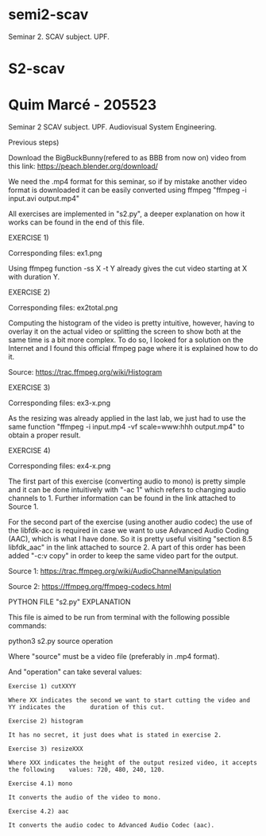 # semi2-scav
Seminar 2. SCAV subject. UPF.

# S2-scav
# Quim Marcé - 205523
Seminar 2 SCAV subject. UPF. Audiovisual System Engineering. 

Previous steps)

Download the BigBuckBunny(refered to as BBB from now on) video from this link: https://peach.blender.org/download/

We need the .mp4 format for this seminar, so if by mistake another video format is downloaded it can be easily converted using ffmpeg "ffmpeg -i input.avi output.mp4"

All exercises are implemented in "s2.py", a deeper explanation on how it works can be found in the end of this file.

EXERCISE 1)

Corresponding files: ex1.png

Using ffmpeg function -ss X -t Y already gives the cut video starting at X with duration Y.

EXERCISE 2)

Corresponding files: ex2total.png

Computing the histogram of the video is pretty intuitive, however, having to overlay it on the actual video or splitting the screen to show both at the same time is a bit more complex. To do so, I looked for a solution on the Internet and I found this official ffmpeg page where it is explained how to do it.

Source: https://trac.ffmpeg.org/wiki/Histogram

EXERCISE 3) 

Corresponding files: ex3-x.png

As the resizing was already applied in the last lab, we just had to use the same function 
"ffmpeg -i input.mp4 -vf scale=www:hhh output.mp4" to obtain a proper result.

EXERCISE 4)

Corresponding files: ex4-x.png

The first part of this exercise (converting audio to mono) is pretty simple and it can be done intuitively with "-ac 1" which refers to changing audio channels to 1. Further information can be found in the link attached to Source 1. 

For the second part of the exercise (using another audio codec) the use of the libfdk-acc is required in case we want to use Advanced Audio Coding (AAC), which is what I have done. So it is pretty useful visiting "section 8.5 libfdk_aac" in the link attached to source 2. A part of this order has been added "-c:v copy" in order to keep the same video part for the output.

Source 1: https://trac.ffmpeg.org/wiki/AudioChannelManipulation

Source 2: https://ffmpeg.org/ffmpeg-codecs.html 


PYTHON FILE "s2.py" EXPLANATION 

This file is aimed to be run from terminal with the following possible commands:

python3 s2.py source operation

Where "source" must be a video file (preferably in .mp4 format).

And "operation" can take several values:

	Exercise 1) cutXXYY
	
	Where XX indicates the second we want to start cutting the video and YY indicates the 		duration of this cut.
	
	Exercise 2) histogram
	
	It has no secret, it just does what is stated in exercise 2.
	
	Exercise 3) resizeXXX
	
	Where XXX indicates the height of the output resized video, it accepts the following 	values: 720, 480, 240, 120.
	
	Exercise 4.1) mono
	
	It converts the audio of the video to mono.
	
	Exercise 4.2) aac
	
	It converts the audio codec to Advanced Audio Codec (aac).

